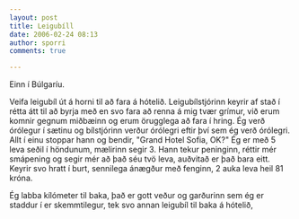 ```yaml
---
layout: post
title: Leigubíll
date: 2006-02-24 08:13
author: sporri
comments: true

---
```

Einn í Búlgaríu.

Veifa leigubíl út á horni til að fara á hótelið. Leigubílstjórinn keyrir af stað í rétta átt til að byrja með en svo fara að renna á mig tvær grímur, við erum komnir gegnum miðbæinn og erum örugglega að fara í hring. Ég verð órólegur í sætinu og bílstjórinn verður órólegri eftir því sem ég verð órólegri. 
Allt í einu stoppar hann og bendir, "Grand Hotel Sofia, OK?"
Ég er með 5 leva seðil í höndunum, mælirinn segir 3. Hann tekur peninginn, réttir mér smápening og segir mér að það séu tvö leva, auðvitað er það bara eitt. Keyrir svo hratt í burt, sennilega ánægður með fenginn, 2 auka leva heil 81 króna.

Ég labba kílómeter til baka, það er gott veður og garðurinn sem ég er staddur í er skemmtilegur, tek svo annan leigubíl til baka á hótelið,
